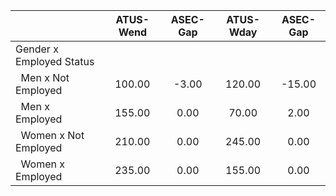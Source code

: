 
|                      |    ATUS-Wend |     ASEC-Gap |    ATUS-Wday |     ASEC-Gap |
| -------------------- | :----------: | :----------: | :----------: | :----------: |
| Gender x Employed Status |              |              |              |              |
| &nbsp;&nbsp;Men x Not Employed |       100.00 |        -3.00 |       120.00 |       -15.00 |
| &nbsp;&nbsp;Men x Employed |       155.00 |         0.00 |        70.00 |         2.00 |
| &nbsp;&nbsp;Women x Not Employed |       210.00 |         0.00 |       245.00 |         0.00 |
| &nbsp;&nbsp;Women x Employed |       235.00 |         0.00 |       155.00 |         0.00 |

